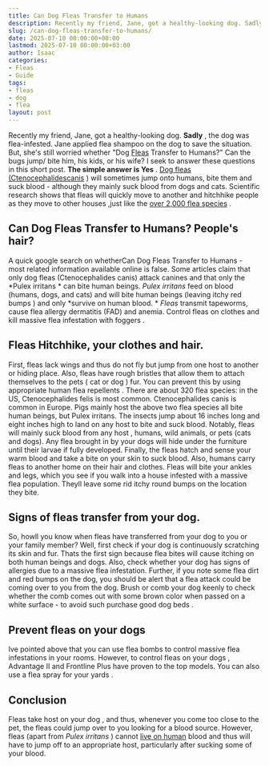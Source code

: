 ```yaml
---
title: Can Dog Fleas Transfer to Humans
description: Recently my friend, Jane, got a healthy-looking dog. Sadly , the dog was flea-infested. Jane applied flea shampoo on the dog to save the situation. But, she's...
slug: /can-dog-fleas-transfer-to-humans/
date: 2025-07-10 00:00:00+00:00
lastmod: 2025-07-10 00:00:00+03:00
author: Isaac
categories:
- Fleas
- Guide
tags:
- fleas
- dog
- flea
layout: post
---
```

Recently my friend, Jane, got a healthy-looking dog.
**Sadly**
, the dog was flea-infested. Jane applied
flea shampoo
on the dog to save the situation.
But, she's still worried whether "Dog [Fleas](https://pestpolicy.com/dog-has-fleas-and-sleeps-in-my-bed/) Transfer to Humans?" Can the bugs jump/ bite him, his kids, or his wife? I seek to answer these questions in this short post.
**The simple answer is Yes**
.
[Dog fleas (Ctenocephalidescanis](https://pestpolicy.com/best-[flea](https://pestpolicy.com/how-to-tell-if-your-dog-has-fleas/)-combs-for-dogs/)
) will sometimes jump onto humans, bite them and suck blood - although they mainly suck blood from dogs and cats.
Scientific research
shows
that fleas will quickly move to another and
hitchhike people as they move to other houses
,just like the
[over 2,000 flea species](https://ohioline.osu.edu/factsheet/HYG-2081-11)
.

## Can Dog Fleas Transfer to Humans? People's hair?
A
quick google search on whetherCan Dog Fleas
Transfer to Humans - most related information available online is false. Some articles claim that only dog fleas (Ctenocephalides canis) attack canines and that only the
*Pulex irritans *
can
bite human
beings.
*Pulex irritans*
feed on blood (humans, dogs, and cats) and will bite human beings (leaving itchy red bumps ) and only
*survive on human blood. *
*Fleas*
transmit tapeworms, cause flea allergy dermatitis (FAD) and anemia. Control
fleas on clothes
and
kill massive flea infestation with foggers
.
## Fleas Hitchhike, your clothes and hair.
First, fleas lack
wings and thus do not fly
but jump from one host to another or hiding place. Also, fleas have rough bristles that allow them to attach themselves to the pets (
cat or dog
) fur. You can prevent this by using appropriate
human flea repellents
.
There are about 320 flea species: in the US, Ctenocephalides felis is most common. Ctenocephalides canis is common in Europe. Pigs mainly host the above two
flea species all bite
human beings, but Pulex irritans.
The insects jump about 16 inches long and eight inches high to land on any host to bite and suck blood. Notably,
fleas will mainly suck blood from any host
, humans, wild animals, or pets (cats and dogs).
Any
flea brought in by your dogs will hide
under the furniture until their larvae if fully developed. Finally, the fleas hatch and sense your warm blood and take a
bite on your skin
to suck blood. Also,
humans carry fleas to another home
on their hair and clothes.
Fleas will bite
your ankles and legs, which you see if you walk into a house infested with a massive flea population. Theyll leave some rid itchy round bumps on the location they bite.
## Signs of fleas transfer from your dog.
So, howll you know when
fleas have transferred from your dog
to you or your family member? Well, first check if your dog is continuously scratching its skin and fur. Thats the first
sign because flea
bites will cause itching on both human beings and dogs.
Also, check whether your
dog has signs of allergies due to a massive flea
infestation. Further, if you note some
flea dirt
and red bumps on the dog, you should be alert that a flea attack could be coming over to you from the dog.
Brush or comb your dog keenly to check whether the comb comes out with some brown color when passed on a white surface - to avoid such purchase
good dog beds
.
## Prevent fleas on your dogs
Ive pointed above that you can use flea bombs
to control massive flea
infestations in your rooms. However, to
control fleas on your dogs
,
Advantage II
and
Frontline Plus
have proven to the top models. You can also use a
flea spray for your yards
.
## Conclusion
Fleas take host on your dog
, and thus, whenever you come too close to the pet, the fleas could jump over to you looking for a blood source.
However, fleas (apart from
*Pulex irritans*
) cannot
[live on human](https://pestpolicy.com/can-fleas-live-in-human-hair/)
blood and thus will have to jump off to an appropriate host, particularly after sucking some of your blood.